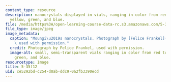 ```yaml
---
content_type: resource
description: nanocrystals displayed in vials, ranging in color from red to orange,
  yellow, green, and blue.
file: /media/https%3A/open-learning-course-data-rc.s3.amazonaws.com/5-35-introduction-to-experimental-chemistry-fall-2012/ce5292bdc254d0abddc90a2fb3390ecd_5-35f12.jpg
file_type: image/jpeg
image_metadata:
  caption: "Moungi\u2019s nanocrystals. Photograph by [Felice Frankel](http://www.felicefrankel.com/),\
    \ used with permission."
  credit: Photograph by Felice Frankel, used with permission.
  image-alt: small, semi-transparent vials ranging in color from red to orange, yellow,
    green, and blue.
resourcetype: Image
title: 5-35f12
uid: ce5292bd-c254-d0ab-ddc9-0a2fb3390ecd
---
```

